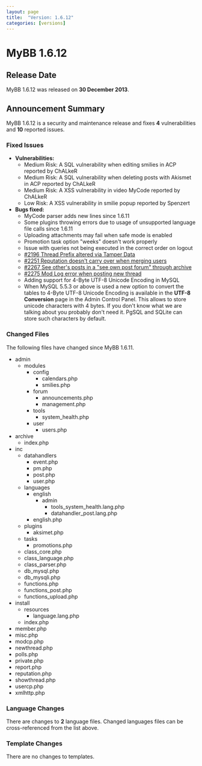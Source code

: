 ```yaml
---
layout: page
title:  "Version: 1.6.12"
categories: [versions]
---
```


# MyBB 1.6.12

## Release Date
MyBB 1.6.12 was released on **30 December 2013**.

## Announcement Summary

MyBB 1.6.12 is a security and maintenance release and fixes **4** vulnerabilities and **10** reported issues.

### Fixed Issues
* **Vulnerabilities:**
  + Medium Risk: A SQL vulnerability when editing smilies in ACP reported by ChALkeR
  + Medium Risk: A SQL vulnerability when deleting posts with Akismet in ACP reported by ChALkeR
  + Medium Risk: A XSS vulnerability in video MyCode reported by ChALkeR
  + Low Risk: A XSS vulnerability in smilie popup reported by Spenzert
* **Bugs fixed:**
  + MyCode parser adds new lines since 1.6.11
  + Some plugins throwing errors due to usage of unsupported language file calls since 1.6.11
  + Uploading attachments may fail when safe mode is enabled
  + Promotion task option "weeks" doesn't work properly
  + Issue with queries not being executed in the correct order on logout
  + [#2196 Thread Prefix altered via Tamper Data](http://dev.mybb.com/issues/2196)
  + [#2251 Reputation doesn't carry over when merging users](http://dev.mybb.com/issues/2251)
  + [#2267 See other's posts in a "see own post forum" through archive](http://dev.mybb.com/issues/2267)
  + [#2275 Mod Log error when posting new thread](http://dev.mybb.com/issues/2275)
  + Adding support for 4-Byte UTF-8 Unicode Encoding in MySQL
  + When MySQL 5.5.3 or above is used a new option to convert the tables to 4-Byte UTF-8 Unicode Encoding is available in the **UTF-8 Conversion** page in the Admin Control Panel. This allows to store unicode characters with 4 bytes. If you don't know what we are talking about you probably don't need it. PgSQL and SQLite can store such characters by default.

### Changed Files

The following files have changed since MyBB 1.6.11.

* admin
  + modules
    + config
      + calendars.php
      + smilies.php
    + forum
      + announcements.php
      + management.php
    + tools
      + system_health.php
    + user
      + users.php
* archive
  + index.php
* inc
  + datahandlers
    + event.php
    + pm.php
    + post.php
    + user.php
  + languages
    + english
      + admin
        + tools_system_health.lang.php
        + datahandler_post.lang.php
    + english.php
  + plugins
    + aksimet.php
  + tasks
    + promotions.php
  + class_core.php
  + class_language.php
  + class_parser.php
  + db_mysql.php
  + db_mysqli.php
  + functions.php
  + functions_post.php
  + functions_upload.php
* install
  + resources
    + language.lang.php
  + index.php
* member.php
* misc.php
* modcp.php
* newthread.php
* polls.php
* private.php
* report.php
* reputation.php
* showthread.php
* usercp.php
* xmlhttp.php

### Language Changes

There are changes to **2** language files. Changed languages files can be cross-referenced from the list above.

### Template Changes

There are no changes to templates.